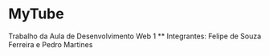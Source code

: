 # MyTube

Trabalho da Aula de Desenvolvimento Web 1 \**
Integrantes: Felipe de Souza Ferreira e Pedro Martines
